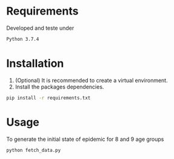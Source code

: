 # Requirements

Developed and teste under
```sh
Python 3.7.4
```

# Installation
1. (Optional) It is recommended to create a virtual environment.
2. Install the packages dependencies.
```sh
pip install -r requirements.txt
```

# Usage
To generate the initial state of epidemic for 8 and 9 age groups
```sh
python fetch_data.py 
```
